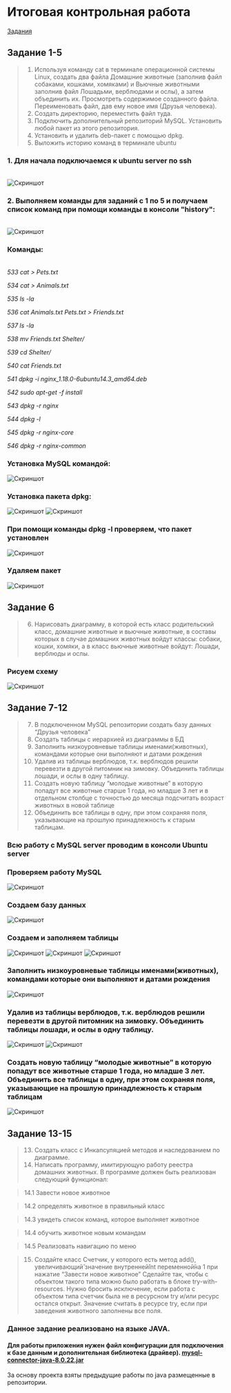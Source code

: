 # Итоговая контрольная работа

[Задания](https://gbcdn.mrgcdn.ru/uploads/asset/4868005/attachment/1f0bfdadc1c954fc748a4890b644e605.pdf)

## Задание 1-5

> 1. Используя команду cat в терминале операционной системы Linux, создать
два файла Домашние животные (заполнив файл собаками, кошками,
хомяками) и Вьючные животными заполнив файл Лошадьми, верблюдами и
ослы), а затем объединить их. Просмотреть содержимое созданного файла.
Переименовать файл, дав ему новое имя (Друзья человека).
> 2. Создать директорию, переместить файл туда.
> 3. Подключить дополнительный репозиторий MySQL. Установить любой пакет
из этого репозитория.
> 4. Установить и удалить deb-пакет с помощью dpkg.
> 5. Выложить историю команд в терминале ubuntu

### 1. Для начала подключаемся к ubuntu server по ssh
\
![Скриншот](/img/2023-07-09_17-55-47.png)

### 2. Выполняем команды для заданий с 1 по 5 и получаем список команд при помощи команды в консоли "history":
\
![Скриншот](/img/2023-07-09_18-01-03.png)

### Команды:
\
_533  cat > Pets.txt_

_534  cat > Animals.txt_

_535  ls -la_

_536  cat Animals.txt Pets.txt > Friends.txt_

_537  ls -la_

_538  mv Friends.txt Shelter/_

_539  cd Shelter/_

_540  cat Friends.txt_

_541  dpkg -i nginx_1.18.0-6ubuntu14.3_amd64.deb_

_542  sudo apt-get -f install_

_543  dpkg -r nginx_

_544  dpkg -l_

_545  dpkg -r nginx-core_

_546  dpkg -r nginx-common_


### Установка MySQL командой:

![Скриншот](/img/2023-07-09_18-11-19.png)

### Установка пакета dpkg:

![Скриншот](/img/2023-07-09_18-16-59.png)
![Скриншот](/img/2023-07-09_18-17-25.png)
### При помощи команды dpkg -l проверяем, что пакет установлен
![Скриншот](/img/2023-07-09_18-19-44.png)
### Удаляем пакет
![Скриншот](/img/2023-07-09_18-20-12.png)

## Задание 6

>6. Нарисовать диаграмму, в которой есть класс родительский класс, домашние
животные и вьючные животные, в составы которых в случае домашних
животных войдут классы: собаки, кошки, хомяки, а в класс вьючные животные
войдут: Лошади, верблюды и ослы.

### Рисуем схему

![Скриншот](/img/2023-07-08_20-37-18.png)

## Задание 7-12

>7. В подключенном MySQL репозитории создать базу данных “Друзья
человека”
>8. Создать таблицы с иерархией из диаграммы в БД
>9. Заполнить низкоуровневые таблицы именами(животных), командами
которые они выполняют и датами рождения
>10. Удалив из таблицы верблюдов, т.к. верблюдов решили перевезти в другой
питомник на зимовку. Объединить таблицы лошади, и ослы в одну таблицу.
>11. Создать новую таблицу “молодые животные” в которую попадут все
животные старше 1 года, но младше 3 лет и в отдельном столбце с точностью
до месяца подсчитать возраст животных в новой таблице
>12. Объединить все таблицы в одну, при этом сохраняя поля, указывающие на
прошлую принадлежность к старым таблицам.

### Всю работу с MySQL server проводим в консоли Ubuntu server
### Проверяем работу MySQL
![Скриншот](/img/2023-07-09_18-26-27.png)
### Создаем базу данных
![Скриншот](/img/2023-07-09_18-26-56.png)

### Создаем и заполняем таблицы
![Скриншот](/img/2023-07-09_18-31-52.png)
![Скриншот](/img/2023-07-09_18-32-27.png)
![Скриншот](/img/2023-07-09_18-34-51.png)
### Заполнить низкоуровневые таблицы именами(животных), командами которые они выполняют и датами рождения
![Скриншот](/img/2023-07-09_18-35-21.png)
### Удалив из таблицы верблюдов, т.к. верблюдов решили перевезти в другой питомник на зимовку. Объединить таблицы лошади, и ослы в одну таблицу.
![Скриншот](/img/2023-07-09_18-35-50.png)
![Скриншот](/img/2023-07-09_18-36-21.png)
### Создать новую таблицу “молодые животные” в которую попадут все животные старше 1 года, но младше 3 лет.  Объединить все таблицы в одну, при этом сохраняя поля, указывающие на прошлую принадлежность к старым таблицам
![Скриншот](/img/2023-07-09_18-37-01.png)

## Задание 13-15
>13. Создать класс с Инкапсуляцией методов и наследованием по диаграмме.
>14. Написать программу, имитирующую работу реестра домашних животных.
В программе должен быть реализован следующий функционал:

>14.1 Завести новое животное

>14.2 определять животное в правильный класс

>14.3 увидеть список команд, которое выполняет животное

>14.4 обучить животное новым командам

>14.5 Реализовать навигацию по меню

>15. Создайте класс Счетчик, у которого есть метод add(), увеличивающий̆
значение внутренней̆int переменной̆на 1 при нажатие “Завести новое
животное” Сделайте так, чтобы с объектом такого типа можно было работать в
блоке try-with-resources. Нужно бросить исключение, если работа с объектом
типа счетчик была не в ресурсном try и/или ресурс остался открыт. Значение
считать в ресурсе try, если при заведения животного заполнены все поля.

### Данное задание реализовано на языке JAVA.
#### Для работы приложения нужен файл конфигурации для подключения к базе данным и дополнительная библиотека (драйвер). [mysql-connector-java-8.0.22.jar](sql/mysql-connector-java-8.0.22.jar)

За основу проекта взяты предыдущие работы по java размещенные в репозитории.
